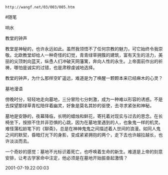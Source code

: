 `http://wangf.net/03/003/005.htm`

#随笔 

响水

教堂的钟声 

教堂是神秘的，也许永远如此。虽然我领悟不了任何宗教的魅力，可它始终令我崇敬。北欧教堂却给人一种奇怪的幻觉，青青绿草拥簇的建筑，富有天生的活力，美丽的尖顶刺向蓝天，纵恿人们冲破天网藩篱，奔向人性的永生。上帝面前作出的祈祷，哪怕是诚实的过错，也是肃穆虔诚地选择。 

教堂的钟声，为什么那样空旷遥远，难道是为了唤醒一颗颗本来已经麻木的心灵？ 

墓地漫语 

傍晚时分，轻轻地走向墓地，三分冒险七分刺激，成为一种难以形容的诱惑。不是去探望那绿草青松陪伴着幽灵，好象是莫名其妙的驱使，去寻求紧张和神秘。 

墓地是安静的，夜幕降临，长明的蜡烛和鲜花，寄托着对现实与过去的思念。在长椅坐下，按捺不住并非恐惧的心跳，因为在墓地里遇到的人，也象鬼一样的机灵。难怪蒲松龄笔下的《聊斋》，总是在神神鬼鬼之间描述着人世间的浪漫。如同人鬼之间的默契，昏暗灯光下的身影，变成紧紧拥抱的两个，走下去也许越拉越长，也许淡淡而去。 

一个奇妙的感觉：墓地不光标识着死亡，也呼唤着生命的新生。难道是上帝的刻意安排，让考古学家命中注定，他必须是在墓地开始振奋起激情？ 

2001-07-19.22:00:03